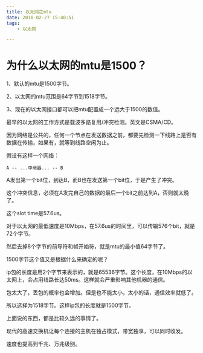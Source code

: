 ```yaml
---
title: 以太网之mtu
date: 2018-02-27 15:40:51
tags:
	- 以太网

---
```




# 为什么以太网的mtu是1500？

1、默认的mtu是1500字节。

2、以太网的mtu范围是64字节到1518字节。

3、现在的以太网接口都可以把mtu配置成一个远大于1500的数值。



最早的以太网的工作方式是载波多路复用/冲突检测。英文是CSMA/CD。

因为网络是公共的，任何一个节点在发送数据之前，都要先检测一下线路上是否有数据在传输，如果有，就等到线路空闲为止。

假设有这样一个网络：

```
A -- ...中继器... -- B
```

A发出第一个bit位，到达B，而B也在发送第一个bit位，于是产生了冲突。

这个冲突信息，必须在A发完自己的数据的最后一个bit之前达到A，否则就太晚了。

这个slot time是57.6us。

对于以太网的最低速度是10Mbps，在57.6us的时间里，可以传输576个bit，就是72个字节。

然后去掉8个字节的前导符和帧开始符，就是mtu的最小值64字节了。

1500字节这个值又是根据什么来确定的呢？

ip包的长度是用2个字节来表示的，就是65536字节。这个长度，在10Mbps的以太网上，会占用线路长达50ms。这样就会严重影响其他机器的通信。

包太大了，丢包的概率也会增加。但是也不能太小，太小的话，通信效率就低了。

所以选择为1518字节。这样ip包的长度就是1500字节。

上面说的东西，都是比较久远的事情了。



现代的高速交换机让每个连接的主机在独占模式，带宽独享，可以同时收发。

速度也提高到千兆、万兆级别。

